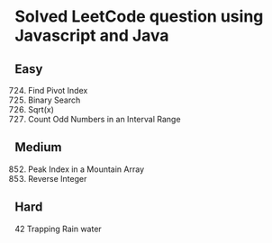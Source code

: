 # Solved LeetCode question using Javascript and Java

## Easy 
724. Find Pivot Index
704. Binary Search
69. Sqrt(x)
1523. Count Odd Numbers in an Interval Range


## Medium 
852. Peak Index in a Mountain Array
7. Reverse Integer

## Hard
42 Trapping Rain water 